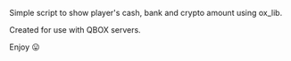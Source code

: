 Simple script to show player's cash, bank and crypto amount using ox_lib. 

Created for use with QBOX servers. 

Enjoy 😛
